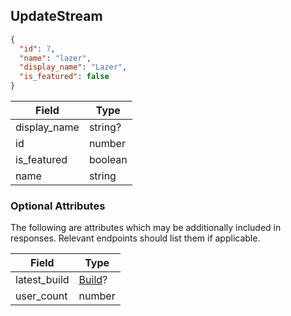 ## UpdateStream

```json
{
  "id": 7,
  "name": "lazer",
  "display_name": "Lazer",
  "is_featured": false
}
```

Field        | Type
-------------|-----
display_name | string?
id           | number
is_featured  | boolean
name         | string

### Optional Attributes

The following are attributes which may be additionally included in responses. Relevant endpoints should list them if applicable.

Field        | Type
-------------|-----
latest_build | [Build](#build)?
user_count   | number
